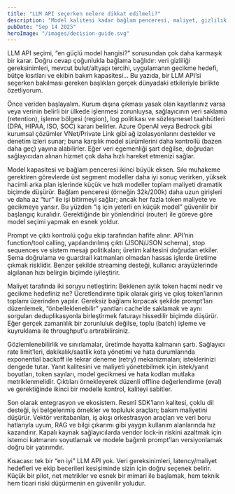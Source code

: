 ```yaml
---
title: "LLM API seçerken nelere dikkat edilmeli?"
description: "Model kalitesi kadar bağlam penceresi, maliyet, gizlilik, entegrasyon ve operasyonel gereksinimler de belirleyicidir."
pubDate: "Sep 14 2025"
heroImage: "/images/decision-guide.svg"
---
```


LLM API seçimi, “en güçlü model hangisi?” sorusundan çok daha karmaşık bir karar. Doğru cevap çoğunlukla bağlama bağlıdır: veri gizliliği gereksinimleri, mevcut bulut/altyapı tercihi, uygulamanın gecikme hedefi, bütçe kısıtları ve ekibin bakım kapasitesi… Bu yazıda, bir LLM API’si seçerken bakılması gereken başlıkları gerçek dünyadaki etkileriyle birlikte özetliyorum.

Önce veriden başlayalım. Kurum dışına çıkması yasak olan kayıtlarınız varsa veya verinin belirli bir ülkede işlenmesi zorunluysa, sağlayıcının veri saklama (retention), işleme bölgesi (region), log politikası ve sözleşmesel taahhütleri (DPA, HIPAA, ISO, SOC) kararı belirler. Azure OpenAI veya Bedrock gibi kurumsal çözümler VNet/Private Link gibi ağ izolasyonlarını destekler ve denetim izleri sunar; buna karşılık model sürümlerini daha kontrollü (bazen daha geç) yayına alabilirler. Eğer veri egemenliği şart değilse, doğrudan sağlayıcıdan alınan hizmet çok daha hızlı hareket etmenizi sağlar.

Model kapasitesi ve bağlam penceresi ikinci büyük eksen. Sıkı muhakeme gerektiren görevlerde üst segment modeller daha iyi sonuç verirken, yüksek hacimli arka plan işlerinde küçük ve hızlı modeller toplam maliyeti dramatik biçimde düşürür. Bağlam penceresi (örneğin 32k/200k) daha uzun girişleri ve daha az “tur” ile işi bitirmeyi sağlar; ancak her fazla token maliyete ve gecikmeye yansır. Bu yüzden “iş için yeterli en küçük model” güvenilir bir başlangıç kuralıdır. Gerektiğinde bir yönlendirici (router) ile göreve göre model seçimi yapmak en esnek yoldur.

Prompt ve çıktı kontrolü çoğu ekip tarafından hafife alınır. API’nin function/tool calling, yapılandırılmış çıktı (JSON/JSON schema), stop sequences ve sistem mesajı politikaları; üretim kalitesini doğrudan etkiler. Şema doğrulama ve guardrail katmanları olmadan hassas işlerde üretime çıkmak risklidir. Benzer şekilde streaming desteği, kullanıcı arayüzlerinde algılanan hızı belirgin biçimde iyileştirir.

Maliyet tarafında iki soruyu netleştirin: Beklenen aylık token hacmi nedir ve gecikme hedefiniz ne? Ücretlendirme tipik olarak giriş ve çıkış token’larının toplamı üzerinden yapılır. Gereksiz bağlamı kırpacak şekilde prompt’ları düzenlemek, “önbelleklenebilir” yanıtları cache’de saklamak ve aynı sorguları deduplikasyonla birleştirmek faturayı hissedilir biçimde düşürür. Eğer gerçek zamanlılık bir zorunluluk değilse, toplu (batch) işleme ve kuyruklama ile throughput’u artırabilirsiniz.

Gözlemlenebilirlik ve sınırlamalar, üretimde hayatta kalmanın şartı. Sağlayıcı rate limit’leri, dakikalık/saatlik kota yönetimi ve hata durumlarında exponential backoff ile tekrar deneme (retry) mekanizmaları; isteklerinizi dengede tutar. Yanıt kalitesini ve maliyeti yönetebilmek için istek/yanıt boyutları, token sayıları, model gecikmesi ve hata kodları mutlaka metriklenmelidir. Çıktıları örnekleyerek düzenli offline değerlendirme (eval) ve gerektiğinde ikinci bir modelle kontrol, kaliteyi sabitler.

Son olarak entegrasyon ve ekosistem. Resmî SDK’ların kalitesi, çoklu dil desteği, iyi belgelenmiş örnekler ve topluluk araçları; bakım maliyetini düşürür. Vektör veritabanları, iş akışı orkestrasyon araçları ve veri boru hatlarıyla uyum, RAG ve bilgi çıkarımı gibi yaygın kullanım alanlarında hız kazandırır. Kapalı kaynak sağlayıcılarda vendor lock‑in riskini azaltmak için istemci katmanını soyutlamak ve modele bağımlı prompt’ları versiyonlamak doğru bir yatırımdır.

Kısacası: tek bir “en iyi” LLM API yok. Veri gereksinimleri, latency/maliyet hedefleri ve ekip becerileri kesişiminde sizin için doğru seçenek belirir. Küçük bir pilot, net metrikler ve esnek bir mimari ile başlamak, hem teknik hem ticari riski düşürmenin en güvenilir yoludur.
